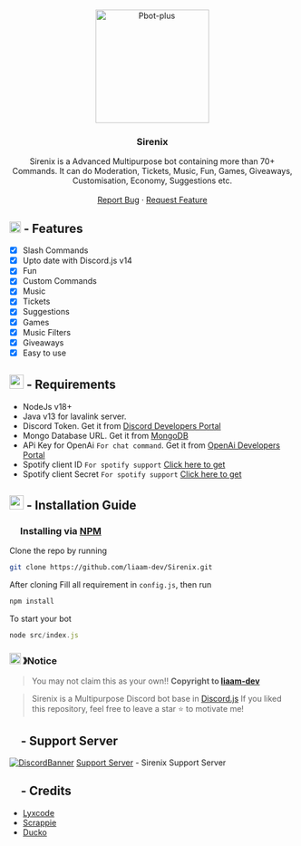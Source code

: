 <!-- PROJECT LOGO -->
<br />
<p align="center">
  <a href="https://github.com/liaam-dev/Sirenix">
    <img src="https://cdn.discordapp.com/attachments/1077710324590989312/1078275366306721893/Letter_s.png" alt="Pbot-plus" width="200" height="200">
  </a>

  <h3 align="center">Sirenix</h3>
  <p align="center">
    Sirenix is a Advanced Multipurpose bot containing more than 70+ Commands. It can do Moderation, Tickets, Music, Fun, Games, Giveaways, Customisation, Economy, Suggestions etc.
    <br />
    <br />
    <a href="https://github.com/liaam-dev/Sirenix/issues">Report Bug</a>
    ·
    <a href="https://github.com/liaam-dev/Sirenix/issues">Request Feature</a>
  </p>
</p>

## <img src="https://cdn.discordapp.com/emojis/852881450667081728.gif" width="20px" height="20px"> - Features
- [x] Slash Commands 
- [x] Upto date with Discord.js v14
- [x] Fun
- [X] Custom Commands
- [x] Music
- [x] Tickets
- [x] Suggestions 
- [x] Games
- [x] Music Filters
- [x] Giveaways 
- [x] Easy to use

## <img src="https://cdn.discordapp.com/emojis/1009754836314628146.gif" width="25px" height="25px"> - Requirements
- NodeJs v18+
- Java v13 for lavalink server.
- Discord Token. Get it from [Discord Developers Portal](https://discord.com/developers/applications)
- Mongo Database URL. Get it from [MongoDB](https://cloud.mongodb.com/v2/635277bf9f5c7b5620db28a4#clusters)
- APi Key for OpenAi `For chat command`. Get it from [OpenAi Developers Portal](https://beta.openai.com/account/api-keys)
- Spotify client ID `For spotify support` [Click here to get](https://developer.spotify.com/dashboard/login)
- Spotify client Secret `For spotify support` [Click here to get](https://developer.spotify.com/dashboard/login)

## <img src="https://cdn.discordapp.com/emojis/814216203466965052.png" width="25px" height="25px"> - Installation Guide

### <img src="https://cdn.discordapp.com/emojis/1028680849195020308.png" width="15px" height="15px"> Installing via [NPM](https://www.npmjs.com/)
Clone the repo by running
```bash
git clone https://github.com/liaam-dev/Sirenix.git
```
After cloning Fill all requirement in `config.js`, then run

```bash
npm install
```
To start your bot 

```js
node src/index.js
```
### <img src="https://cdn.discordapp.com/emojis/1055803759831294013.png" width="20px" height="20px"> 》Notice
> You may not claim this as your own!! **Copyright to [liaam-dev](https://discord.com/users/755566952449310842)**

> Sirenix is a Multipurpose Discord bot base in [Discord.js](https://github.com/Discordjs/discordjs)
If you liked this repository, feel free to leave a star ⭐ to motivate me!

## <img src="https://cdn.discordapp.com/emojis/1036083490292244493.png" width="15px" height="15px"> - Support Server
[![DiscordBanner](https://invidget.switchblade.xyz/YGnvKTsDSe)](https://discord.gg/YGnvKTsDSe)
[Support Server](https://discord.gg/YGnvKTsDSe) - Sirenix Support Server

## <IMG SRC="https://cdn.discordapp.com/attachments/1078181915930136617/1078305677597999185/9870-credits_1.png" width="15px" height="15px"> - Credits

- [Lyxcode](https://www.youtube.com/c/lyxcode)
- [Scrappie](https://github.com/notscrappie)
- [Ducko](https://github.com/DuckoDas)
